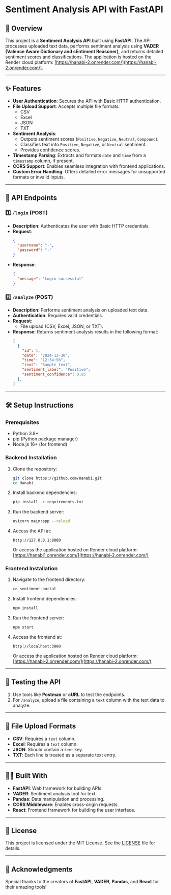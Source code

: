 # Sentiment Analysis API with FastAPI

## 📄 Overview

This project is a **Sentiment Analysis API** built using **FastAPI**. The API processes uploaded text data, performs sentiment analysis using **VADER (Valence Aware Dictionary and sEntiment Reasoner)**, and returns detailed sentiment scores and classifications. The application is hosted on the Render cloud platform: [https://hanabi-2.onrender.com/](https://hanabi-2.onrender.com/).

---

## ✨ Features

- **User Authentication**: Secures the API with Basic HTTP authentication.
- **File Upload Support**: Accepts multiple file formats:
  - CSV
  - Excel
  - JSON
  - TXT
- **Sentiment Analysis**:
  - Outputs sentiment scores (`Positive`, `Negative`, `Neutral`, `Compound`).
  - Classifies text into `Positive`, `Negative`, or `Neutral` sentiment.
  - Provides confidence scores.
- **Timestamp Parsing**: Extracts and formats `date` and `time` from a `timestamp` column, if present.
- **CORS Support**: Enables seamless integration with frontend applications.
- **Custom Error Handling**: Offers detailed error messages for unsupported formats or invalid inputs.

---

## 🚀 API Endpoints

### 1️⃣ `/login` (POST)
- **Description**: Authenticates the user with Basic HTTP credentials.
- **Request**:
  ```json
  {
    "username": "-",
    "password": "-"
  }
  ```
- **Response**:
  ```json
  {
    "message": "Login successful"
  }
  ```

### 2️⃣ `/analyze` (POST)
- **Description**: Performs sentiment analysis on uploaded text data.
- **Authentication**: Requires valid credentials.
- **Request**:
  - File upload (CSV, Excel, JSON, or TXT).
- **Response**: Returns sentiment analysis results in the following format:
  ```json
  [
    {
      "id": 1,
      "date": "2024-12-30",
      "time": "12:34:56",
      "text": "Sample text",
      "sentiment_label": "Positive",
      "sentiment_confidence": 0.85
    },
  ]
  ```

---

## 🛠️ Setup Instructions

### Prerequisites
- Python 3.8+
- pip (Python package manager)
- Node.js 16+ (for frontend)

### Backend Installation

1. Clone the repository:
   ```bash
   git clone https://github.com/Hanabi.git
   cd Hanabi
   ```

2. Install backend dependencies:
   ```bash
   pip install -r requirements.txt
   ```

3. Run the backend server:
   ```bash
   uvicorn main:app --reload
   ```

4. Access the API at:
   ```
   http://127.0.0.1:8000
   ```
   Or access the application hosted on Render cloud platform: [https://hanabi1.onrender.com/](https://hanabi-2.onrender.com/)

### Frontend Installation

1. Navigate to the frontend directory:
   ```bash
   cd sentiment-portal
   ```

2. Install frontend dependencies:
   ```bash
   npm install
   ```

3. Run the frontend server:
   ```bash
   npm start
   ```

4. Access the frontend at:
   ```
   http://localhost:3000
   ```
   Or access the application hosted on Render cloud platform: [https://hanabi-2.onrender.com/](https://hanabi-2.onrender.com/)

---

## 🧪 Testing the API

1. Use tools like **Postman** or **cURL** to test the endpoints.
2. For `/analyze`, upload a file containing a `text` column with the text data to analyze.

---

## 📂 File Upload Formats

- **CSV**: Requires a `text` column.
- **Excel**: Requires a `text` column.
- **JSON**: Should contain a `text` key.
- **TXT**: Each line is treated as a separate text entry.

---

## 🧑‍💻 Built With

- **FastAPI**: Web framework for building APIs.
- **VADER**: Sentiment analysis tool for text.
- **Pandas**: Data manipulation and processing.
- **CORS Middleware**: Enables cross-origin requests.
- **React**: Frontend framework for building the user interface.

---

## 📜 License

This project is licensed under the MIT License. See the [LICENSE](LICENSE) file for details.

---

## 🙌 Acknowledgments

Special thanks to the creators of **FastAPI**, **VADER**, **Pandas**, and **React** for their amazing tools!
